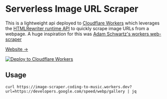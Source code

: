 # Serverless Image URL Scraper

This is a lightweight api deployed to [Cloudflare Workers](https://workers.cloudflare.com/) which leverages the [HTMLRewriter runtime API](https://developers.cloudflare.com/workers/runtime-apis/html-rewriter) to quickly scrape image URLs from a webpage. A huge inspiration for this was [Adam Schwartz's workers web-scraper](https://workers.cloudflare.com/built-with/projects/web-scraper)

[Website →](https://web.coding-to-music.workers.dev)

[![Deploy to Cloudflare Workers](https://deploy.workers.cloudflare.com/button)](https://deploy.workers.cloudflare.com/?url=https://github.com/image-scraper.coding-to-music.workers.dev)

## Usage
```
curl https://image-scraper.coding-to-music.workers.dev?url=https://developers.google.com/speed/webp/gallery | jq
```

